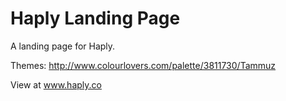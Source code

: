 # Haply Landing Page 

A landing page for Haply. 

Themes: http://www.colourlovers.com/palette/3811730/Tammuz

View at www.haply.co